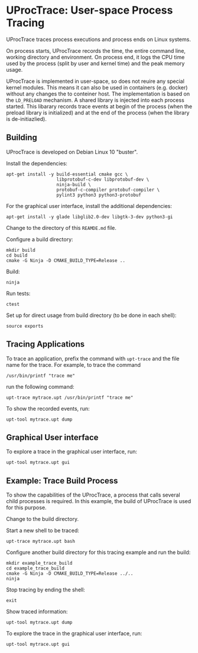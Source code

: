 # UProcTrace: User-space Process Tracing

UProcTrace traces process executions and process ends on Linux systems.

On process starts, UProcTrace records the time, the entire command line,
working directory and environment. On process end, it logs the CPU time used by
the process (split by user and kernel time) and the peak memory usage.

UProcTrace is implemented in user-space, so does not reuire any special kernel
modules.  This means it can also be used in containers (e.g. docker) without
any changes the to conteiner host.  The implementation is based on the
`LD_PRELOAD` mechanism.  A shared library is injected into each process
started. This libarary records trace events at begin of the process (when the
preload library is initialized) and at the end of the process (when the library
is de-initiazlied).

## Building

UProcTrace is developed on Debian Linux 10 "buster".

Install the dependencies:

```
apt-get install -y build-essential cmake gcc \
                   libprotobuf-c-dev libprotobuf-dev \
                   ninja-build \
                   protobuf-c-compiler protobuf-compiler \
                   pylint3 python3 python3-protobuf
```

For the graphical user interface, install the additional dependencies:

```
apt-get install -y glade libglib2.0-dev libgtk-3-dev python3-gi
```

Change to the directory of this `REAMDE.md` file.

Configure a build directory:

```
mkdir build
cd build
cmake -G Ninja -D CMAKE_BUILD_TYPE=Release ..
```

Build:

```
ninja
```

Run tests:

```
ctest
```

Set up for direct usage from build directory (to be done in each shell):

```
source exports
```

## Tracing Applications

To trace an application, prefix the command with `upt-trace` and the
file name for the trace.  For example, to trace the command
```
/usr/bin/printf "trace me"
```
run the following command:
```
upt-trace mytrace.upt /usr/bin/printf "trace me"
```

To show the recorded events, run:
```
upt-tool mytrace.upt dump
```

## Graphical User interface

To explore a trace in the graphical user interface, run:
```
upt-tool mytrace.upt gui
```

## Example: Trace Build Process

To show the capabilities of the UProcTrace, a process that calls several child
processes is required. In this example, the build of UProcTrace is used for
this purpose.

Change to the build directory.

Start a new shell to be traced:

```
upt-trace mytrace.upt bash
```

Configure another build directory for this tracing example and run the build:

```
mkdir example_trace_build
cd example_trace_build
cmake -G Ninja -D CMAKE_BUILD_TYPE=Release ../..
ninja
```

Stop tracing by ending the shell:

```
exit
```

Show traced information:

```
upt-tool mytrace.upt dump
```

To explore the trace in the graphical user interface, run:

```
upt-tool mytrace.upt gui
```
